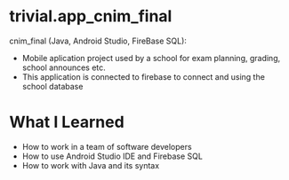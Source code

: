# trivial.app_cnim_final

cnim_final (Java, Android Studio, FireBase SQL):
- Mobile aplication project used by a school for exam planning, grading, school announces etc.
- This application is connected to firebase to connect and using the school database

# What I Learned

- How to work in a team of software developers
- How to use Android Studio IDE and Firebase SQL
- How to work with Java and its syntax
